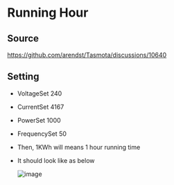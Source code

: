 # Running Hour

## Source 
https://github.com/arendst/Tasmota/discussions/10640
## Setting
- VoltageSet 240
- CurrentSet 4167
- PowerSet 1000
- FrequencySet 50
- Then, 1KWh will means 1 hour running time
- It should look like as below

  ![image](https://github.com/user-attachments/assets/1f2cb06d-c662-44fa-bf67-197e98ee49d6)


